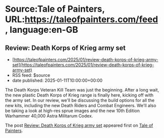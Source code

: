 # Source:Tale of Painters, URL:https://taleofpainters.com/feed, language:en-GB

## Review: Death Korps of Krieg army set
 - [https://taleofpainters.com/2025/01/review-death-korps-of-krieg-army-set](https://taleofpainters.com/2025/01/review-death-korps-of-krieg-army-set)
 - RSS feed: $source
 - date published: 2025-01-11T10:00:00+00:00

<p>The Death Korps Veteran Kill Team was just the beginning. After a long wait, the new plastic Death Korps of Krieg range is finally here, kicking off with the army set. In our review, we'll be discussing the build options for all the new kits, including the new Death Riders and Combat Engineers. We'll also be taking a look at high-res sprue images and the new 10th Edition Warhammer 40,000 Astra Militarum Codex.</p>
<p>The post <a href="https://taleofpainters.com/2025/01/review-death-korps-of-krieg-army-set/">Review: Death Korps of Krieg army set</a> appeared first on <a href="https://taleofpainters.com">Tale of Painters</a>.</p>

